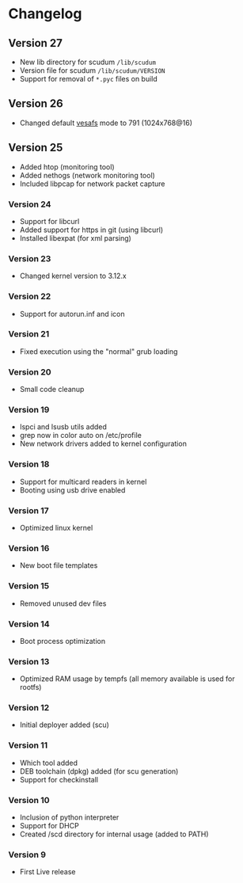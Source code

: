 # Changelog

## Version 27

* New lib directory for scudum `/lib/scudum`
* Version file for scudum `/lib/scudum/VERSION`
* Support for removal of `*.pyc` files on build

## Version 26

* Changed default [vesafs](http://en.wikipedia.org/wiki/VESA_BIOS_Extensions) mode to 791 (1024x768@16)

## Version 25

* Added htop (monitoring tool)
* Added nethogs (network monitoring tool)
* Included libpcap for network packet capture

### Version 24

* Support for libcurl
* Added support for https in git (using libcurl)
* Installed libexpat (for xml parsing)

### Version 23

* Changed kernel version to 3.12.x

### Version 22

* Support for autorun.inf and icon

### Version 21

* Fixed execution using the "normal" grub loading

### Version 20

* Small code cleanup

### Version 19

* lspci and lsusb utils added
* grep now in color auto on /etc/profile
* New network drivers added to kernel configuration

### Version 18

* Support for multicard readers in kernel
* Booting using usb drive enabled

### Version 17

* Optimized linux kernel

### Version 16

* New boot file templates

### Version 15

* Removed unused dev files

### Version 14

* Boot process optimization

### Version 13

* Optimized RAM usage by tempfs (all memory available is used for rootfs)

### Version 12

* Initial deployer added (scu)

### Version 11

* Which tool added
* DEB toolchain (dpkg) added (for scu generation)
* Support for checkinstall

### Version 10

* Inclusion of python interpreter
* Support for DHCP
* Created /scd directory for internal usage (added to PATH)

### Version 9

* First Live release
